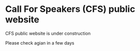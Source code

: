 # Call For Speakers (CFS) public website

CFS public website is under construction

Please check agian in a few days
